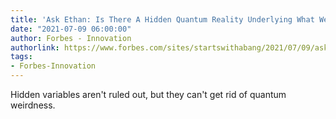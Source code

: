 ```yaml
---
title: 'Ask Ethan: Is There A Hidden Quantum Reality Underlying What We Observe?'
date: "2021-07-09 06:00:00"
author: Forbes - Innovation
authorlink: https://www.forbes.com/sites/startswithabang/2021/07/09/ask-ethan-is-there-a-hidden-quantum-reality-underlying-what-we-observe/
tags:
- Forbes-Innovation
---
```

Hidden variables aren't ruled out, but they can't get rid of quantum weirdness.